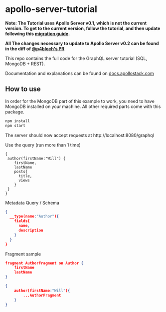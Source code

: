 # apollo-server-tutorial
**Note: The Tutorial uses Apollo Server v0.1, which is not the current version. To get to the current version, follow the tutorial, and then update following this [migration guide](http://dev.apollodata.com/tools/apollo-server/migration.html).**

**All The changes necessary to update to Apollo Server v0.2 can be found in the diff of [@p4bloch's PR](https://github.com/apollostack/apollo-server-tutorial/pull/6/files)**

This repo contains the full code for the GraphQL server tutorial (SQL, MongoDB + REST).

Documentation and explanations can be found on [docs.apollostack.com](http://dev.apollodata.com/tools/apollo-server/index.html)

## How to use

In order for the MongoDB part of this example to work, you need to have MongoDB installed on your machine. All other required parts come with this package.

```sh
npm install
npm start
```

The server should now accept requests at http://localhost:8080/graphql

Use the query (run more than 1 time)
```josn
{
 author(firstName:"Will") {
  	firstName,
    lastName
    posts{
      title,
      views
    }
 }
}
```
Metadata Query / Schema
```json
{
  __type(name:"Author"){
    fields{
      name,
      description
    }
  } 
}
```
Fragment sample
```json
fragment AuthorFragment on Author {
    firstName
    lastName
} 

{
    author(firstName:"Will"){
        ...AuthorFragment
    }
}
```

